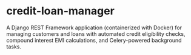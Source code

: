 # credit-loan-manager
A Django REST Framework application (containerized with Docker) for managing customers and loans with automated credit eligibility checks, compound interest EMI calculations, and Celery-powered background tasks.
